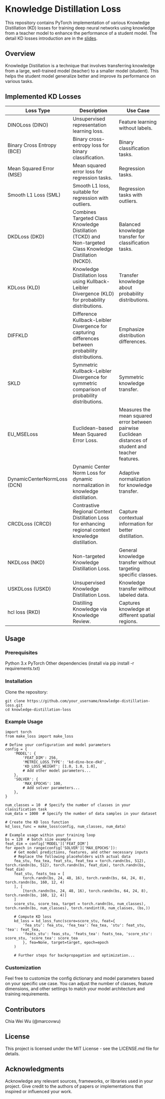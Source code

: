 # Knowledge Distillation Loss

This repository contains PyTorch implementation of various Knowledge Distillation (KD) losses for training deep neural networks using knowledge from a teacher model to enhance the performance of a student model. The detail KD losses introduction are in the [slides](https://kneron-my.sharepoint.com/:p:/g/personal/marco_wu_kneron_us/EXpnsuaMiaZDggbKsR0wi7IBj5NdJvLpxUMqOkPGlc3ZGg?e=85M9MD).

## Overview
Knowledge Distillation is a technique that involves transferring knowledge from a large, well-trained model (teacher) to a smaller model (student). This helps the student model generalize better and improve its performance on various tasks.

## Implemented KD Losses

| Loss Type               | Description                                             | Use Case                                          |
|-------------------------|---------------------------------------------------------|---------------------------------------------------|
| DINOLoss (DINO)         | Unsupervised representation learning loss.               | Feature learning without labels.                  |
| Binary Cross Entropy (BCE) | Binary cross-entropy loss for binary classification. | Binary classification tasks.                       |
| Mean Squared Error (MSE) | Mean squared error loss for regression tasks.         | Regression tasks.                                 |
| Smooth L1 Loss (SML)     | Smooth L1 loss, suitable for regression with outliers. | Regression tasks with outliers.                    |
| DKDLoss (DKD)           | Combines Targeted Class Knowledge Distillation (TCKD) and Non-targeted Class Knowledge Distillation (NCKD). | Balanced knowledge transfer for classification tasks. |
| KDLoss (KLD)            | Knowledge Distillation loss using Kullback-Leibler Divergence (KLD) for probability distributions. | Transfer knowledge about probability distributions. |
| DIFFKLD                 | Difference Kullback-Leibler Divergence for capturing differences between probability distributions. | Emphasize distribution differences.               |
| SKLD                    | Symmetric Kullback-Leibler Divergence for symmetric comparison of probability distributions. | Symmetric knowledge transfer.                     |
| EU_MSELoss        | Euclidean-based Mean Squared Error Loss.       | Measures the mean squared error between pairwise Euclidean distances of student and teacher features. |
| DynamicCenterNormLoss (DCN) | Dynamic Center Norm Loss for dynamic normalization in knowledge distillation. | Adaptive normalization for knowledge transfer.   |
| CRCDLoss (CRCD)         | Contrastive Regional Context Distillation Loss for enhancing regional context knowledge distillation. | Capture contextual information for better distillation. |
| NKDLoss (NKD)           | Non-targeted Knowledge Distillation Loss.               | General knowledge transfer without targeting specific classes. |
| USKDLoss (USKD)         | Unsupervised Knowledge Distillation Loss.               | Knowledge transfer without labeled data.         |
| hcl loss (RKD)               | Distilling Knowledge via Knowledge Review.       | Captures knowledge at different spatial regions. |

## Usage

### Prerequisites
Python 3.x
PyTorch
Other dependencies (install via pip install -r requirements.txt)

### Installation
Clone the repository:
```
git clone https://github.com/your_username/knowledge-distillation-loss.git
cd knowledge-distillation-loss
```

### Example Usage

```
import torch
from make_loss import make_loss

# Define your configuration and model parameters
config = {
    'MODEL': {
        'FEAT_DIM': 256,
        'METRIC_LOSS_TYPE': 'kd-dino-bce-dkd',
        'KD_LOSS_WEIGHT': [1.0, 1.0, 1.0],
        # Add other model parameters...
    },
    'SOLVER': {
        'MAX_EPOCHS': 100,
        # Add solver parameters...
    },
}

num_classes = 10  # Specify the number of classes in your classification task
num_data = 1000  # Specify the number of data samples in your dataset

# Create the KD loss function
kd_loss_func = make_loss(config, num_classes, num_data)

# Example usage within your training loop
bs = 128  # batch size example
feat_dim = config['MODEL']['FEAT_DIM']
for epoch in range(config['SOLVER']['MAX_EPOCHS']):
    # Get model predictions, features, and other necessary inputs
    # Replace the following placeholders with actual data
    fea_stu, fea_tea, feat_stu, feat_tea = torch.randn(bs, 512), torch.randn(bs, 512), torch.randn(bs, feat_dim), torch.randn(bs, feat_dim)
    feat_stu, feats_tea = [
        torch.randn(bs, 24, 48, 16), torch.randn(bs, 64, 24, 8), torch.randn(bs, 160, 12, 4)
    ], [
        [torch.randn(bs, 24, 48, 16), torch.randn(bs, 64, 24, 8), torch.randn(bs, 160, 12, 4)]
    ]
    score_stu, score_tea, target = torch.randn(bs, num_classes), torch.randn(bs, num_classes), torch.randint(0, num_classes, (bs,))

    # Compute KD loss
    kd_loss = kd_loss_func(score=score_stu, feat={
        'fea_stu': fea_stu, 'fea_tea': fea_tea, 'stu': feat_stu, 'tea': feat_tea,
        'feats_stu': feas_stu, 'feats_tea': feats_tea, 'score_stu': score_stu, 'score_tea': score_tea
        }, fea=None, target=target, epoch=epoch
    )

    # Further steps for backpropagation and optimization...
```

###  Customization
Feel free to customize the config dictionary and model parameters based on your specific use case. You can adjust the number of classes, feature dimensions, and other settings to match your model architecture and training requirements.

## Contributors
Chia Wei Wu (@marcovwu)

## License
This project is licensed under the MIT License - see the LICENSE.md file for details.

## Acknowledgments
Acknowledge any relevant sources, frameworks, or libraries used in your project.
Give credit to the authors of papers or implementations that inspired or influenced your work.